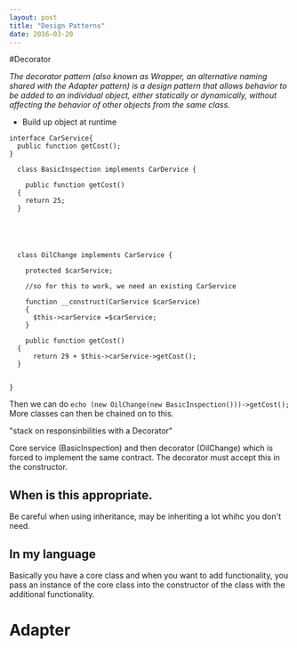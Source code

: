 ```yaml
---
layout: post
title: "Design Patterns"
date: 2016-03-20
---
```


#Decorator


*The decorator pattern (also known as Wrapper, an alternative naming shared with the Adapter pattern) is a design pattern that allows behavior to be added to an individual object, either statically or dynamically, without affecting the behavior of other objects from the same class.*

  * Build up object at runtime
  
  
  ```
  interface CarService{
    public function getCost();
  }
  
    class BasicInspection implements CarDervice {

      public function getCost()
    {
      return 25;
    }  
    
    
    
    
    
    class OilChange implements CarService {
    
      protected $carService;
      
      //so for this to work, we need an existing CarService
      
      function __construct(CarService $carService)
      {
        $this->carService =$carService;
      }
    
      public function getCost()
    {
        return 29 + $this->carService->getCost();
    }
    
    
  }
  ```
  
  Then we can do ```echo (new OilChange(new BasicInspection()))->getCost();```
  More classes can then be chained on to this. 
  

  "stack on responsinbilities with a Decorator"
  
  Core service (BasicInspection)  and then decorator (OilChange) which is forced to implement the same contract.
  The decorator must accept this in the constructor.
  
  
  ## When is this appropriate.
  
  Be careful when using inheritance, may be inheriting a lot whihc you don't need.
  
  
  ## In my language
  
  Basically you have a core class and when you want to add functionality, you pass an instance of the core class into the constructor of the class with 
  the additional functionality.
  
  
  
  
  # Adapter 
  
  
  
  
